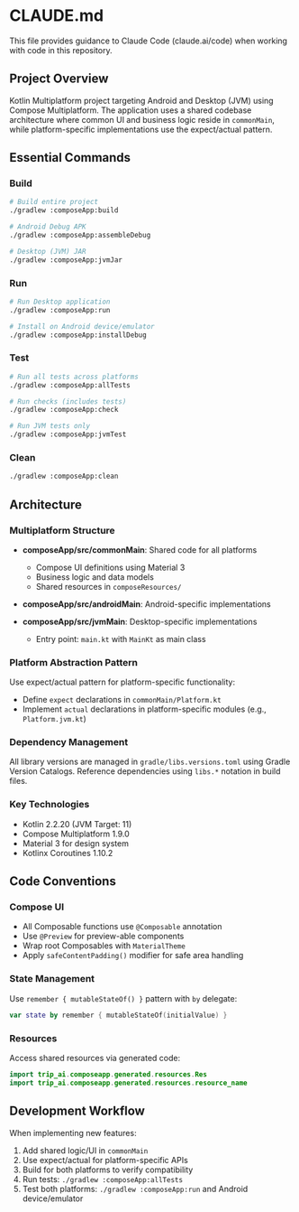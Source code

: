 # CLAUDE.md

This file provides guidance to Claude Code (claude.ai/code) when working with code in this repository.

## Project Overview

Kotlin Multiplatform project targeting Android and Desktop (JVM) using Compose Multiplatform. The application uses a shared codebase architecture where common UI and business logic reside in `commonMain`, while platform-specific implementations use the expect/actual pattern.

## Essential Commands

### Build
```bash
# Build entire project
./gradlew :composeApp:build

# Android Debug APK
./gradlew :composeApp:assembleDebug

# Desktop (JVM) JAR
./gradlew :composeApp:jvmJar
```

### Run
```bash
# Run Desktop application
./gradlew :composeApp:run

# Install on Android device/emulator
./gradlew :composeApp:installDebug
```

### Test
```bash
# Run all tests across platforms
./gradlew :composeApp:allTests

# Run checks (includes tests)
./gradlew :composeApp:check

# Run JVM tests only
./gradlew :composeApp:jvmTest
```

### Clean
```bash
./gradlew :composeApp:clean
```

## Architecture

### Multiplatform Structure
- **composeApp/src/commonMain**: Shared code for all platforms
  - Compose UI definitions using Material 3
  - Business logic and data models
  - Shared resources in `composeResources/`

- **composeApp/src/androidMain**: Android-specific implementations

- **composeApp/src/jvmMain**: Desktop-specific implementations
  - Entry point: `main.kt` with `MainKt` as main class

### Platform Abstraction Pattern
Use expect/actual pattern for platform-specific functionality:
- Define `expect` declarations in `commonMain/Platform.kt`
- Implement `actual` declarations in platform-specific modules (e.g., `Platform.jvm.kt`)

### Dependency Management
All library versions are managed in `gradle/libs.versions.toml` using Gradle Version Catalogs. Reference dependencies using `libs.*` notation in build files.

### Key Technologies
- Kotlin 2.2.20 (JVM Target: 11)
- Compose Multiplatform 1.9.0
- Material 3 for design system
- Kotlinx Coroutines 1.10.2

## Code Conventions

### Compose UI
- All Composable functions use `@Composable` annotation
- Use `@Preview` for preview-able components
- Wrap root Composables with `MaterialTheme`
- Apply `safeContentPadding()` modifier for safe area handling

### State Management
Use `remember { mutableStateOf() }` pattern with `by` delegate:
```kotlin
var state by remember { mutableStateOf(initialValue) }
```

### Resources
Access shared resources via generated code:
```kotlin
import trip_ai.composeapp.generated.resources.Res
import trip_ai.composeapp.generated.resources.resource_name
```

## Development Workflow

When implementing new features:
1. Add shared logic/UI in `commonMain`
2. Use expect/actual for platform-specific APIs
3. Build for both platforms to verify compatibility
4. Run tests: `./gradlew :composeApp:allTests`
5. Test both platforms: `./gradlew :composeApp:run` and Android device/emulator